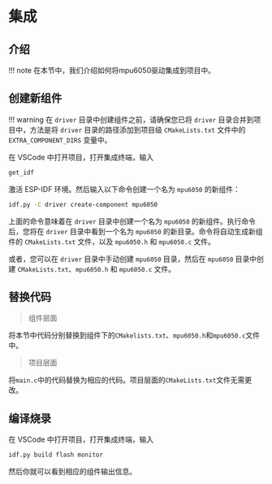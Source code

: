 # 集成

## 介绍

!!! note
    在本节中，我们介绍如何将mpu6050驱动集成到项目中。

## 创建新组件

!!! warning
    在 `driver` 目录中创建组件之前，请确保您已将 `driver` 目录合并到项目中，方法是将 `driver` 目录的路径添加到项目级 `CMakeLists.txt` 文件中的 `EXTRA_COMPONENT_DIRS` 变量中。

在 VSCode 中打开项目，打开集成终端，输入

```bash
get_idf 
```

激活 ESP-IDF 环境。然后输入以下命令创建一个名为 `mpu6050` 的新组件：

```bash
idf.py -C driver create-component mpu6050
```

上面的命令意味着在 `driver` 目录中创建一个名为 `mpu6050` 的新组件。执行命令后，您将在 `driver` 目录中看到一个名为 `mpu6050` 的新目录。命令将自动生成新组件的 `CMakeLists.txt` 文件，以及 `mpu6050.h` 和 `mpu6050.c` 文件。

或者，您可以在 `driver` 目录中手动创建 `mpu6050` 目录，然后在 `mpu6050` 目录中创建 `CMakeLists.txt`、`mpu6050.h` 和 `mpu6050.c` 文件。

## 替换代码

> 组件层面

将本节中代码分别替换到组件下的`CMakelists.txt`、`mpu6050.h`和`mpu6050.c`文件中。

> 项目层面

将`main.c`中的代码替换为相应的代码。项目层面的`CMakeLists.txt`文件无需更改。

## 编译烧录

在 VSCode 中打开项目，打开集成终端，输入

```bash
idf.py build flash monitor
```

然后你就可以看到相应的组件输出信息。


